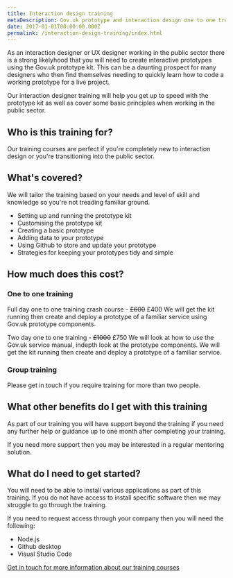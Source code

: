 ```yaml
---
title: Interaction design training
metaDescription: Gov.uk prototype and interaction design one to one training
date: 2017-01-01T00:00:00.000Z
permalink: /interaction-design-training/index.html
---
```


As an interaction designer or UX designer working in the public sector there is a strong likelyhood that you will need to create interactive prototypes using the Gov.uk prototype kit. This can be a daunting prospect for many designers who then find themselves needing to quickly learn how to code a working prototype for a live project.

Our interaction designer training will help you get up to speed with the prototype kit as well as cover some basic principles when working in the public sector.

## Who is this training for?
Our training courses are perfect if you're completely new to interaction design or you're transitioning into the public sector.

## What's covered?
We will tailor the training based on your needs and level of skill and knowledge so you're not treading familiar ground.
- Setting up and running the prototype kit
- Customising the prototype kit
- Creating a basic prototype
- Adding data to your prototype
- Using Github to store and update your prototype
- Strategies for keeping your prototypes tidy and simple

## How much does this cost?
### One to one training
Full day one to one training crash course - ~~£600~~ £400
We will get the kit running then create and deploy a prototype of a familiar service using Gov.uk prototype components.

Two day one to one training - ~~£1000~~ £750
We will look at how to use the Gov.uk service manual, indepth look at the prototype components.
We will get the kit running then create and deploy a prototype of a familiar service.

### Group training
Please get in touch if you require training for more than two people. 

## What other benefits do I get with this training
As part of our training you will have support beyond the training if you need any further help or guidance up to one month after completing your training.

If you need more support then you may be interested in a regular mentoring solution. 

## What do I need to get started?
You will need to be able to install various applications as part of this training. If you do not have access to install specific software then we may struggle to go through the training.

If you need to request access through your company then you will need the following:
- Node.js
- Github desktop
- Visual Studio Code



<a href="mailto:mattnixon79@googlemail.com" class="button" role="button">Get in touch for more information about our training courses</a>
